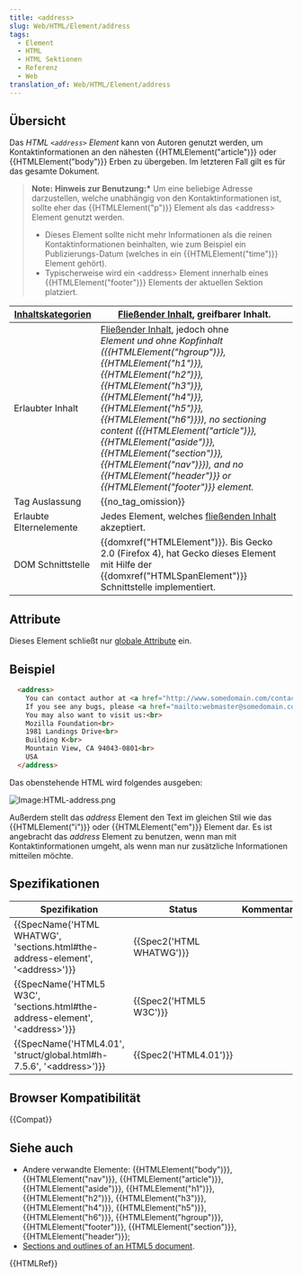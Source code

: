 ```yaml
---
title: <address>
slug: Web/HTML/Element/address
tags:
  - Element
  - HTML
  - HTML Sektionen
  - Referenz
  - Web
translation_of: Web/HTML/Element/address
---
```

## Übersicht

Das _HTML `<address>` Element_ kann von Autoren genutzt werden, um Kontaktinformationen an den nähesten {{HTMLElement("article")}} oder {{HTMLElement("body")}} Erben zu übergeben. Im letzteren Fall gilt es für das gesamte Dokument.

> **Note:** **Hinweis zur Benutzung:\*** Um eine beliebige Adresse darzustellen, welche unabhängig von den Kontaktinformationen ist, sollte eher das {{HTMLElement("p")}} Element als das \<address> Element genutzt werden.
>
> - Dieses Element sollte nicht mehr Informationen als die reinen Kontaktinformationen beinhalten, wie zum Beispiel ein Publizierungs-Datum (welches in ein {{HTMLElement("time")}} Element gehört).
> - Typischerweise wird ein \<address> Element innerhalb eines {{HTMLElement("footer")}} Elements der aktuellen Sektion platziert.

| [Inhaltskategorien](/de/docs/HTML/Content_categories "HTML/Content_categories") | [Fließender Inhalt](/de/docs/HTML/Content_categories#Flow_content "HTML/Content categories#Flow content"), greifbarer Inhalt.                                                                                                                                                                                                                                                                                                                                                                                                                                                                                                                 |
| ------------------------------------------------------------------------------- | --------------------------------------------------------------------------------------------------------------------------------------------------------------------------------------------------------------------------------------------------------------------------------------------------------------------------------------------------------------------------------------------------------------------------------------------------------------------------------------------------------------------------------------------------------------------------------------------------------------------------------------------- |
| Erlaubter Inhalt                                                                | [Fließender Inhalt](/de/docs/HTML/Content_categories#Flow_content "HTML/Content categories#Flow content"), jedoch ohne <address> Element und ohne Kopfinhalt ({{HTMLElement("hgroup")}}, {{HTMLElement("h1")}}, {{HTMLElement("h2")}}, {{HTMLElement("h3")}}, {{HTMLElement("h4")}}, {{HTMLElement("h5")}}, {{HTMLElement("h6")}}), no sectioning content ({{HTMLElement("article")}}, {{HTMLElement("aside")}}, {{HTMLElement("section")}}, {{HTMLElement("nav")}}), and no {{HTMLElement("header")}} or {{HTMLElement("footer")}} element. |
| Tag Auslassung                                                                  | {{no_tag_omission}}                                                                                                                                                                                                                                                                                                                                                                                                                                                                                                                                                                                                                      |
| Erlaubte Elternelemente                                                         | Jedes Element, welches [fließenden Inhalt](/de/docs/HTML/Content_categories#Flow_content "HTML/Content_categories#Flow_content") akzeptiert.                                                                                                                                                                                                                                                                                                                                                                                                                                                                                                  |
| DOM Schnittstelle                                                               | {{domxref("HTMLElement")}}. Bis Gecko 2.0 (Firefox 4), hat Gecko dieses Element mit Hilfe der {{domxref("HTMLSpanElement")}} Schnittstelle implementiert.                                                                                                                                                                                                                                                                                                                                                                                                                                                                 |

## Attribute

Dieses Element schließt nur [globale Attribute](/de/docs/HTML/Global_attributes "HTML/Global attributes") ein.

## Beispiel

```html
  <address>
    You can contact author at <a href="http://www.somedomain.com/contact">www.somedomain.com</a>.<br>
    If you see any bugs, please <a href="mailto:webmaster@somedomain.com">contact webmaster</a>.<br>
    You may also want to visit us:<br>
    Mozilla Foundation<br>
    1981 Landings Drive<br>
    Building K<br>
    Mountain View, CA 94043-0801<br>
    USA
  </address>
```

Das obenstehende HTML wird folgendes ausgeben:

![Image:HTML-address.png](/@api/deki/files/238/=HTML-address.png)

Außerdem stellt das _address_ Element den Text im gleichen Stil wie das {{HTMLElement("i")}} oder {{HTMLElement("em")}} Element dar. Es ist angebracht das _address_ Element zu benutzen, wenn man mit Kontaktinformationen umgeht, als wenn man nur zusätzliche Informationen mitteilen möchte.

## Spezifikationen

| Spezifikation                                                                                                    | Status                           | Kommentar |
| ---------------------------------------------------------------------------------------------------------------- | -------------------------------- | --------- |
| {{SpecName('HTML WHATWG', 'sections.html#the-address-element', '&lt;address&gt;')}} | {{Spec2('HTML WHATWG')}} |           |
| {{SpecName('HTML5 W3C', 'sections.html#the-address-element', '&lt;address&gt;')}}     | {{Spec2('HTML5 W3C')}}     |           |
| {{SpecName('HTML4.01', 'struct/global.html#h-7.5.6', '&lt;address&gt;')}}                 | {{Spec2('HTML4.01')}}     |           |

## Browser Kompatibilität

{{Compat}}

## Siehe auch

- Andere verwandte Elemente: {{HTMLElement("body")}}, {{HTMLElement("nav")}}, {{HTMLElement("article")}}, {{HTMLElement("aside")}}, {{HTMLElement("h1")}}, {{HTMLElement("h2")}}, {{HTMLElement("h3")}}, {{HTMLElement("h4")}}, {{HTMLElement("h5")}}, {{HTMLElement("h6")}}, {{HTMLElement("hgroup")}}, {{HTMLElement("footer")}}, {{HTMLElement("section")}}, {{HTMLElement("header")}};
- [Sections and outlines of an HTML5 document](/de/docs/Sections_and_Outlines_of_an_HTML5_document "Sections and Outlines of an HTML5 document").

{{HTMLRef}}
